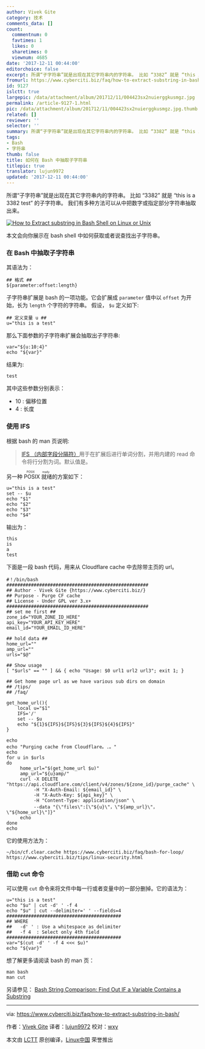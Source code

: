 ```yaml
---
author: Vivek Gite
category: 技术
comments_data: []
count:
  commentnum: 0
  favtimes: 1
  likes: 0
  sharetimes: 0
  viewnum: 4685
date: '2017-12-11 00:44:00'
editorchoice: false
excerpt: 所谓“子字符串”就是出现在其它字符串内的字符串。 比如 “3382” 就是 “this is a 3382 test” 的子字符串。 我们有多种方法可以从中把数字或指定部分字符串抽取出来。
fromurl: https://www.cyberciti.biz/faq/how-to-extract-substring-in-bash/
id: 9127
islctt: true
largepic: /data/attachment/album/201712/11/004423sx2nuierggkusmgz.jpg
permalink: /article-9127-1.html
pic: /data/attachment/album/201712/11/004423sx2nuierggkusmgz.jpg.thumb.jpg
related: []
reviewer: ''
selector: ''
summary: 所谓“子字符串”就是出现在其它字符串内的字符串。 比如 “3382” 就是 “this is a 3382 test” 的子字符串。 我们有多种方法可以从中把数字或指定部分字符串抽取出来。
tags:
- Bash
- 字符串
thumb: false
title: 如何在 Bash 中抽取子字符串
titlepic: true
translator: lujun9972
updated: '2017-12-11 00:44:00'
---
```


所谓“子字符串”就是出现在其它字符串内的字符串。 比如 “3382” 就是 “this is a 3382 test” 的子字符串。 我们有多种方法可以从中把数字或指定部分字符串抽取出来。


[![How to Extract substring in Bash Shell on Linux or Unix](/data/attachment/album/201712/11/004423sx2nuierggkusmgz.jpg)](https://www.cyberciti.biz/media/new/faq/2017/12/How-to-Extract-substring-in-Bash-Shell-on-Linux-or-Unix.jpg)


本文会向你展示在 bash shell 中如何获取或者说查找出子字符串。


### 在 Bash 中抽取子字符串


其语法为：



```
## 格式 ## 
${parameter:offset:length} 

```

子字符串扩展是 bash 的一项功能。它会扩展成 `parameter` 值中以 `offset` 为开始，长为 `length` 个字符的字符串。 假设， `$u` 定义如下:



```
## 定义变量 u ##
u="this is a test"

```

那么下面参数的子字符串扩展会抽取出子字符串:



```
var="${u:10:4}"
echo "${var}"

```

结果为:



```
test

```

其中这些参数分别表示：


* 10 : 偏移位置
* 4 : 长度


### 使用 IFS


根据 bash 的 man 页说明:



> 
> [IFS （内部字段分隔符）](https://bash.cyberciti.biz/guide/$IFS)用于在扩展后进行单词分割，并用内建的 read 命令将行分割为词。默认值是。
> 
> 
> 


另一种 <ruby> POSIX 就绪 <rt>  POSIX ready </rt></ruby>的方案如下：



```
u="this is a test"
set -- $u
echo "$1"
echo "$2"
echo "$3"
echo "$4"

```

输出为：



```
this
is
a
test

```

下面是一段 bash 代码，用来从 Cloudflare cache 中去除带主页的 url。



```
#！/bin/bash
####################################################
## Author - Vivek Gite {https://www.cyberciti.biz/}
## Purpose - Purge CF cache
## License - Under GPL ver 3.x+
####################################################
## set me first ##
zone_id="YOUR_ZONE_ID_HERE"
api_key="YOUR_API_KEY_HERE"
email_id="YOUR_EMAIL_ID_HERE"

## hold data ##
home_url=""
amp_url=""
urls="$@"

## Show usage 
[ "$urls" == "" ] && { echo "Usage: $0 url1 url2 url3"; exit 1; }

## Get home page url as we have various sub dirs on domain
## /tips/
## /faq/

get_home_url(){
    local u="$1"
    IFS='/'
    set -- $u
    echo "${1}${IFS}${IFS}${3}${IFS}${4}${IFS}"
}

echo
echo "Purging cache from Cloudflare。.。"
echo
for u in $urls
do
     home_url="$(get_home_url $u)"
     amp_url="${u}amp/"
     curl -X DELETE "https://api.cloudflare.com/client/v4/zones/${zone_id}/purge_cache" \
          -H "X-Auth-Email: ${email_id}" \
          -H "X-Auth-Key: ${api_key}" \
          -H "Content-Type: application/json" \
          --data "{\"files\":[\"${u}\"，\"${amp_url}\"，\"${home_url}\"]}"
     echo
done
echo

```

它的使用方法为：



```
~/bin/cf.clear.cache https://www.cyberciti.biz/faq/bash-for-loop/ https://www.cyberciti.biz/tips/linux-security.html

```

### 借助 cut 命令


可以使用 `cut` 命令来将文件中每一行或者变量中的一部分删掉。它的语法为：



```
u="this is a test"
echo "$u" | cut -d' ' -f 4
echo "$u" | cut --delimiter=' ' --fields=4
##########################################
## WHERE
##   -d' ' : Use a whitespace as delimiter
##   -f 4  : Select only 4th field
##########################################
var="$(cut -d' ' -f 4 <<< $u)"
echo "${var}"

```

想了解更多请阅读 bash 的 man 页：



```
man bash
man cut

```

另请参见： [Bash String Comparison: Find Out IF a Variable Contains a Substring](https://www.cyberciti.biz/faq/bash-find-out-if-variable-contains-substring/)




---


via: <https://www.cyberciti.biz/faq/how-to-extract-substring-in-bash/>


作者：[Vivek Gite](https://www.cyberciti.biz) 译者：[lujun9972](https://github.com/lujun9972) 校对：[wxy](https://github.com/wxy)


本文由 [LCTT](https://github.com/LCTT/TranslateProject) 原创编译，[Linux中国](https://linux.cn/) 荣誉推出